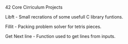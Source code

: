 42 Core Cirriculum Projects

  Libft - Small recrations of some usefull C library funtions.

  Fillit - Packing problem solver for tetris pieces.

  Get Next line - Function used to get lines from inputs.
